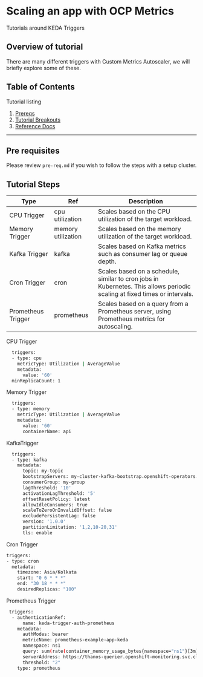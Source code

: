 # Scaling an app with OCP Metrics 

Tutorials around KEDA Triggers

## Overview of tutorial

There are many different triggers with Custom Metrics Autoscaler, we will briefly explore some of these.

## Table of Contents

Tutorial listing

1. [Prereqs](#pre-requisites)
2. [Tutorial Breakouts](#tutorial-steps)
3. [Reference Docs](#reference-documents)

---

## Pre requisites

Please review `pre-req.md` if you wish to follow the steps with a setup cluster.

## Tutorial Steps

| Type               | Ref                    | Description           |
|--------------------|--------------------------------|------------------|
| CPU Trigger | cpu utilization | Scales based on the CPU utilization of the target workload. |
| Memory Trigger | memory utilization | Scales based on the memory utilization of the target workload. |
| Kafka Trigger | kafka | Scales based on Kafka metrics such as consumer lag or queue depth. |
| Cron Trigger | cron | Scales based on a schedule, similar to cron jobs in Kubernetes. This allows periodic scaling at fixed times or intervals.|
| Prometheus Trigger | prometheus | Scales based on a query from a Prometheus server, using Prometheus metrics for autoscaling. |


CPU Trigger

```bash
  triggers:
  - type: cpu
    metricType: Utilization | AverageValue
    metadata:
      value: '60'
  minReplicaCount: 1
  ```


Memory Trigger

```bash
  triggers:
  - type: memory
    metricType: Utilization | AverageValue
    metadata:
      value: '60'
      containerName: api
  ```

KafkaTrigger

```bash
  triggers:
  - type: kafka
    metadata:
      topic: my-topic
      bootstrapServers: my-cluster-kafka-bootstrap.openshift-operators.svc:9092
      consumerGroup: my-group
      lagThreshold: '10'
      activationLagThreshold: '5'
      offsetResetPolicy: latest
      allowIdleConsumers: true
      scaleToZeroOnInvalidOffset: false
      excludePersistentLag: false
      version: '1.0.0'
      partitionLimitation: '1,2,10-20,31'
      tls: enable
  ```

  Cron Trigger

  ```bash
  triggers:
  - type: cron
    metadata:
      timezone: Asia/Kolkata
      start: "0 6 * * *"
      end: "30 18 * * *"
      desiredReplicas: "100"
  ```

  Prometheus Trigger

  ```bash
   triggers:
    - authenticationRef:
        name: keda-trigger-auth-prometheus
      metadata:
        authModes: bearer
        metricName: prometheus-example-app-keda
        namespace: ns1
        query: sum(rate(container_memory_usage_bytes{namespace="ns1"}[3m]))
        serverAddress: https://thanos-querier.openshift-monitoring.svc.cluster.local:9092
        threshold: "2"
      type: prometheus
```